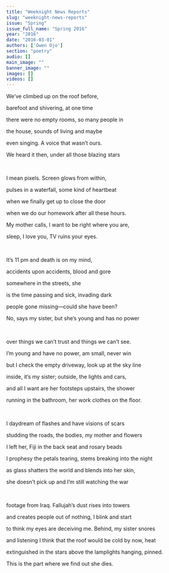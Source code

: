 ```yaml
---
title: "Weeknight News Reports"
slug: "weeknight-news-reports"
issue: "Spring"
issue_full_name: "Spring 2016"
year: "2016"
date: "2016-03-01"
authors: ['Owen Ojo']
section: "poetry"
audio: []
main_image: ""
banner_image: ""
images: []
videos: []
---
```

We’ve climbed up on the roof before,

 barefoot and shivering, at one time

 there were no empty rooms, so many people in

 the house, sounds of living and maybe

 even singing. A voice that wasn’t ours.

 We heard it then, under all those blazing stars

  

 I mean pixels. Screen glows from within,

 pulses in a waterfall, some kind of heartbeat

 when we finally get up to close the door

 when we do our homework after all these hours.

 My mother calls, I want to be right where you are,

 sleep, I love you, TV ruins your eyes.

  

 It’s 11 pm and death is on my mind,

 accidents upon accidents, blood and gore

 somewhere in the streets, she

 is the time passing and sick, invading dark

 people gone missing—could she have been?

 No, says my sister, but she’s young and has no power

  

 over things we can’t trust and things we can’t see.

 I’m young and have no power, am small, never win

 but I check the empty driveway, look up at the sky line

 inside, it’s my sister; outside, the lights and cars,

 and all I want are her footsteps upstairs, the shower

 running in the bathroom, her work clothes on the floor.

  

 I daydream of flashes and have visions of scars

 studding the roads, the bodies, my mother and flowers

 I left her, Fiji in the back seat and rosary beads

 I prophesy the petals tearing, stems breaking into the night

 as glass shatters the world and blends into her skin,

 she doesn’t pick up and I’m still watching the war

  

 footage from Iraq. Fallujah’s dust rises into towers

 and creates people out of nothing, I blink and start

 to think my eyes are deceiving me. Behind, my sister snores

 and listening I think that the roof would be cold by now, heat

 extinguished in the stars above the lamplights hanging, pinned.

 This is the part where we find out she dies.

